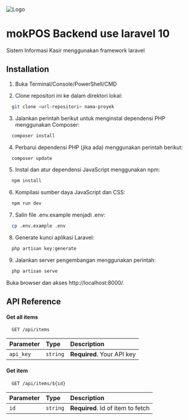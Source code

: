 
![Logo](https://blogger.googleusercontent.com/img/b/R29vZ2xl/AVvXsEheTli2GLufxBSotmFiceRgmsSd0WvFVHE4KLzsxa0JLa5oPQlmOCAbFbXf4auGLDcUNeqSEYNYrau9Qg0ArfMSxJpeg8eTrdLchgY93iLI2wKQ2uC8d--KZ1_zibhaYc6YH363irv-6PrYqILjh8gVl7Gsfijn70Lvp2d2OxQ37EGZXj6zMDfia6GJ/w400-h116/laravel-logo.png)


# mokPOS Backend use laravel 10

Sistem Informasi Kasir menggunakan framework laravel 


## Installation
1. Buka Terminal/Console/PowerShell/CMD

2. Clone repositori ini ke dalam direktori lokal:

```bash
  git clone <url-repositori> nama-proyek
```
3. Jalankan perintah berikut untuk menginstal dependensi PHP menggunakan Composer:

```bash
  composer install
```
4. Perbarui dependensi PHP (jika ada) menggunakan perintah berikut:

```bash
  composer update
```
5. Instal dan atur dependensi JavaScript menggunakan npm:

```bash
  npm install
```
6. Kompilasi sumber daya JavaScript dan CSS:

```bash
  npm run dev
```
7. Salin file .env.example menjadi .env:

```bash
  cp .env.example .env
```
8. Generate kunci aplikasi Laravel:

```bash
  php artisan key:generate
```
9. Jalankan server pengembangan menggunakan perintah:

```bash
  php artisan serve
```
Buka browser dan akses http://localhost:8000/. 
## API Reference

#### Get all items

```http
  GET /api/items
```

| Parameter | Type     | Description                |
| :-------- | :------- | :------------------------- |
| `api_key` | `string` | **Required**. Your API key |

#### Get item

```http
  GET /api/items/${id}
```

| Parameter | Type     | Description                       |
| :-------- | :------- | :-------------------------------- |
| `id`      | `string` | **Required**. Id of item to fetch |



